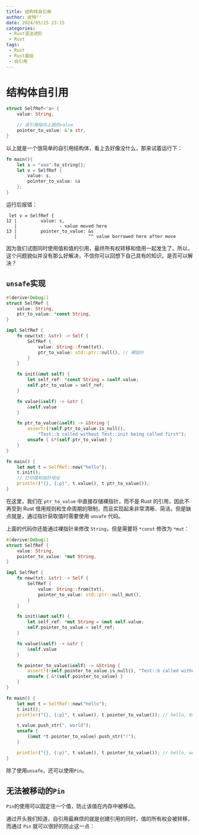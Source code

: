 ```yaml
---
title: 结构体自引用
author: 皮特ᴾᵗ
date: 2024/05/25 23:15
categories:
 - Rust语法进阶
 - Rust
tags:
 - Rust
 - Rust基础
 - 自引用
---
```


# 结构体自引用

```rust
struct SelfRef<'a> {
    value: String,

    // 该引用指向上面的value
    pointer_to_value: &'a str,
}
```

以上就是一个很简单的自引用结构体，看上去好像没什么，那来试着运行下：

```rust
fn main(){
    let s = "aaa".to_string();
    let v = SelfRef {
        value: s,
        pointer_to_value: &s
    };
}
```
运行后报错：

```text
 let v = SelfRef {
12 |         value: s,
   |                - value moved here
13 |         pointer_to_value: &s
   |                           ^^ value borrowed here after move
```
因为我们试图同时使用值和值的引用，最终所有权转移和借用一起发生了。所以，这个问题貌似并没有那么好解决，不信你可以回想下自己具有的知识，是否可以解决？

## `unsafe`实现

```rust
#[derive(Debug)]
struct SelfRef {
    value: String,
    ptr_to_value: *const String,
}

impl SelfRef {
    fn new(txt: &str) -> Self {
        SelfRef {
            value: String::from(txt),
            ptr_to_value: std::ptr::null(), // 裸指针
        }
    }

    fn init(&mut self) {
        let self_ref: *const String = &self.value;
        self.ptr_to_value = self_ref;
    }

    fn value(&self) -> &str {
        &self.value
    }

    fn ptr_to_value(&self) -> &String {
        assert!(!self.ptr_to_value.is_null(),
            "Test::b called without Test::init being called first");
        unsafe { &*(self.ptr_to_value) }
    }
}

fn main() {
    let mut t = SelfRef::new("hello");
    t.init();
    // 打印值和指针地址
    println!("{}, {:p}", t.value(), t.ptr_to_value());
}
```

在这里，我们在 `ptr_to_value` 中直接存储裸指针，而不是 Rust 的引用，因此不再受到 Rust 借用规则和生命周期的限制，而且实现起来非常清晰、简洁。但是缺点就是，通过指针获取值时需要使用 `unsafe` 代码。

上面的代码你还能通过裸指针来修改 `String`，但是需要将 `*const` 修改为 `*mut`：

```rust
#[derive(Debug)]
struct SelfRef {
    value: String,
    pointer_to_value: *mut String,
}

impl SelfRef {
    fn new(txt: &str) -> Self {
        SelfRef {
            value: String::from(txt),
            pointer_to_value: std::ptr::null_mut(),
        }
    }

    fn init(&mut self) {
        let self_ref: *mut String = &mut self.value;
        self.pointer_to_value = self_ref;
    }

    fn value(&self) -> &str {
        &self.value
    }

    fn pointer_to_value(&self) -> &String {
        assert!(!self.pointer_to_value.is_null(), "Test::b called without Test::init being called first");
        unsafe { &*(self.pointer_to_value) }
    }
}

fn main() {
    let mut t = SelfRef::new("hello");
    t.init();
    println!("{}, {:p}", t.value(), t.pointer_to_value()); // hello, 0x16f3aec70

    t.value.push_str(", world");
    unsafe {
        (&mut *t.pointer_to_value).push_str("!");
    }

    println!("{}, {:p}", t.value(), t.pointer_to_value()); // hello, world!, 0x16f3aec70
}
```
除了使用`unsafe`，还可以使用`Pin`。

## 无法被移动的`Pin`

`Pin`的使用可以固定住一个值，防止该值在内存中被移动。

通过开头我们知道，自引用最麻烦的就是创建引用的同时，值的所有权会被转移，而通过 `Pin` 就可以很好的防止这一点：

